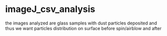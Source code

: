 # imageJ_csv_analysis
the images analyzed are glass samples with dust particles deposited and thus we want particles distribution on surface before spin/airblow and after
